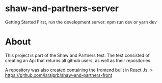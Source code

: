 # shaw-and-partners-server

Getting Started
First, run the development server:
npm run dev
or 
yarn dev

# About

This project is part of the Shaw and Partners test.
The test consisted of creating an Api that returns all github users, as well as their repositories.

A repository was also created containing the frontend built in React Js. > https://github.com/laralprb/shaw-and-partners-front
